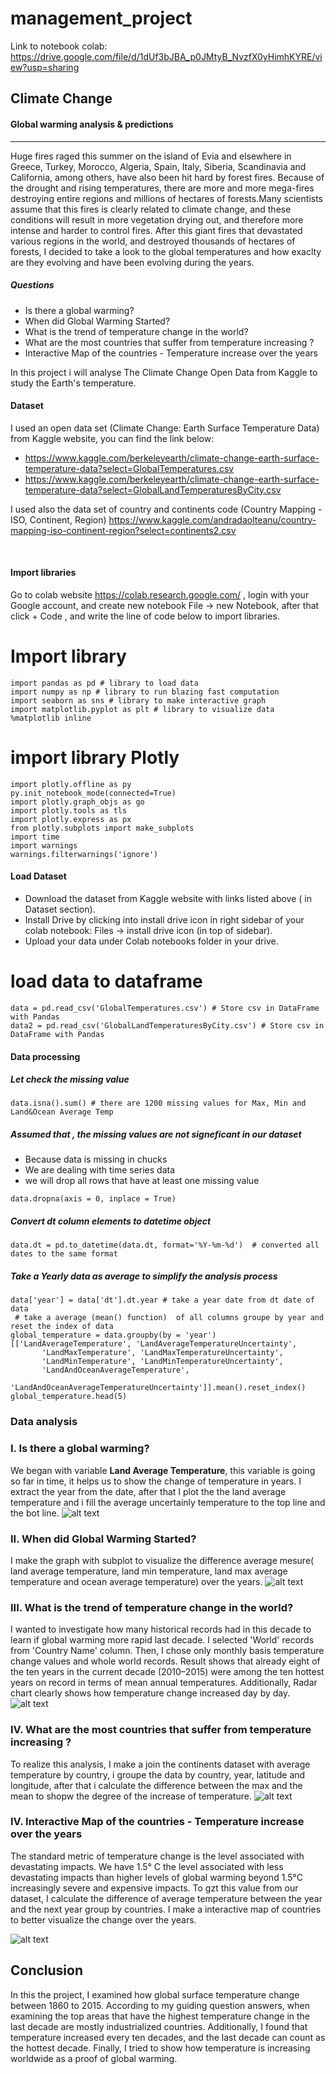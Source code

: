 # management_project

Link to notebook colab: https://drive.google.com/file/d/1dUf3bJBA_p0JMtyB_NvzfX0yHimhKYRE/view?usp=sharing

## **Climate Change**
#### **Global warming analysis & predictions**

---
Huge fires raged this summer on the island of Evia and elsewhere in Greece, Turkey, Morocco, Algeria, Spain, Italy, Siberia, Scandinavia and California, among others, have also been hit hard by forest fires. Because of the drought and rising temperatures, there are more and more mega-fires destroying entire regions and millions of hectares of forests.Many scientists assume that this fires is clearly related to climate change, and these conditions will result in more vegetation drying out, and therefore more intense and harder to control fires. After this giant fires that devastated various regions in the world, and destroyed thousands of hectares of forests, I decided to take a look to the global temperatures and how exaclty are they evolving and have been evolving during the years.

##### **Questions**
- Is there a global warming?
- When did Global Warming Started?
- What is the trend of temperature change in the world?
- What are the most countries that suffer from temperature increasing ?
-  Interactive Map of the countries - Temperature increase over the years

In this project i will analyse The Climate Change Open Data from Kaggle to study the Earth's temperature.

#### **Dataset** 
I used an open data set (Climate Change: Earth Surface Temperature Data) from Kaggle website, you can find the link below: 
- https://www.kaggle.com/berkeleyearth/climate-change-earth-surface-temperature-data?select=GlobalTemperatures.csv
- https://www.kaggle.com/berkeleyearth/climate-change-earth-surface-temperature-data?select=GlobalLandTemperaturesByCity.csv

I used also the data set of country and continents code (Country Mapping - ISO, Continent, Region)
https://www.kaggle.com/andradaolteanu/country-mapping-iso-continent-region?select=continents2.csv

<a id="import"></a> <br> 
#### **Import libraries**
Go to colab website https://colab.research.google.com/ , login with your Google account, and create new notebook File -> new Notebook, after that click + Code , and write the line of code below to import libraries.

# Import library
```
import pandas as pd # library to load data 
import numpy as np # library to run blazing fast computation
import seaborn as sns # library to make interactive graph
import matplotlib.pyplot as plt # library to visualize data
%matplotlib inline
```
# import library Plotly 
```
import plotly.offline as py
py.init_notebook_mode(connected=True)
import plotly.graph_objs as go
import plotly.tools as tls
import plotly.express as px
from plotly.subplots import make_subplots
import time
import warnings
warnings.filterwarnings('ignore')
```

#### **Load Dataset** 
- Download the dataset from Kaggle website with links listed above ( in Dataset section).
- Install Drive by clicking into install drive icon in right sidebar of your colab notebook: Files -> install drive icon (in top of sidebar).
- Upload your data under Colab notebooks folder in your drive.

# load data to dataframe
```
data = pd.read_csv('GlobalTemperatures.csv') # Store csv in DataFrame with Pandas
data2 = pd.read_csv('GlobalLandTemperaturesByCity.csv') # Store csv in DataFrame with Pandas
```
#### **Data processing** 
##### Let check the missing value
```
data.isna().sum() # there are 1200 missing values for Max, Min and Land&Ocean Average Temp
```
##### Assumed that , the missing values are not signeficant in our dataset
- Because data is missing in chucks
- We are dealing with time series data
- we will drop all rows that have at least one missing value
```
data.dropna(axis = 0, inplace = True)
```
##### Convert dt column elements to datetime object
```
data.dt = pd.to_datetime(data.dt, format='%Y-%m-%d')  # converted all dates to the same format 
```
##### Take a Yearly data as average to simplify the analysis process
```
data['year'] = data['dt'].dt.year # take a year date from dt date of data
 # take a average (mean() function)  of all columns groupe by year and reset the index of data
global_temperature = data.groupby(by = 'year')[['LandAverageTemperature', 'LandAverageTemperatureUncertainty',
       'LandMaxTemperature', 'LandMaxTemperatureUncertainty',
       'LandMinTemperature', 'LandMinTemperatureUncertainty',
       'LandAndOceanAverageTemperature',
       'LandAndOceanAverageTemperatureUncertainty']].mean().reset_index() 
global_temperature.head(5)
```
### Data analysis
### I. Is there a global warming?
We began with variable **Land Average Temperature**, this variable is going so far in time, it helps us to show the change of temperature in years. I extract the year from the date, after that I plot the the land average temperature and i fill the average uncertainly temperature to the top line and the bot line.
![alt text](https://github.com/Ilhem23/management_project/blob/main/images/1.png)
### II. When did Global Warming Started?
I make the graph with subplot to visualize the difference average mesure( land average temperature, land min temperature, land max average temperature and ocean average temperature) over the years.
![alt text](https://github.com/Ilhem23/management_project/blob/main/images/2.png)
### III.  What is the trend of temperature change in the world?
I wanted to investigate how many historical records had in this decade to learn if global warming more rapid last decade.
I selected 'World' records from 'Country Name' column. Then, I chose only monthly basis temperature change values and whole world records. 
Result shows that already eight of the ten years in the current decade (2010–2015) were among the ten hottest years on record in terms of  mean annual temperatures. Additionally, Radar chart clearly shows how temperature change increased day by day.
![alt text](https://github.com/Ilhem23/management_project/blob/main/images/3.png)

### IV. What are the most countries that suffer from temperature increasing ?
To realize this analysis, I make a join the continents dataset with average temperature by country, i groupe the data by country, year, latitude and longitude, after that i calculate the difference between the max and the mean to shopw the degree of the increase of temperature.
![alt text](https://github.com/Ilhem23/management_project/blob/main/images/4.png)

### IV.  Interactive Map of the countries - Temperature increase over the years
The standard metric of temperature change is the level associated with devastating impacts. We have 1.5° C the level associated with less devastating impacts than higher levels of global warming beyond 1.5°C increasingly severe and expensive impacts.
To gzt this value from our dataset, I calculate the difference of average temperature between the year and the next year group by countries.
I make a interactive map of countries to better visualize the change over the years.

![alt text](https://github.com/Ilhem23/management_project/blob/main/images/5.png)

## Conclusion

In this the project, I examined how global surface temperature change between 1860 to 2015. According to my guiding question answers, when examining the top areas that have the highest temperature change in the last decade are mostly industrialized countries. Additionally, I found that temperature increased every ten decades, and the last decade can count as the hottest decade. Finally,  I tried to show how temperature is increasing worldwide as a proof of global warming.
